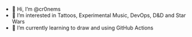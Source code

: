 - 👋 Hi, I’m @cr0nems
- 👀 I’m interested in Tattoos, Experimental Music, DevOps, D&D and Star Wars
- 🌱 I’m currently learning to draw and using GitHub Actions

<!---
cr0nems/cr0nems is a ✨ special ✨ repository because its `README.md` (this file) appears on your GitHub profile.
You can click the Preview link to take a look at your changes.
--->
